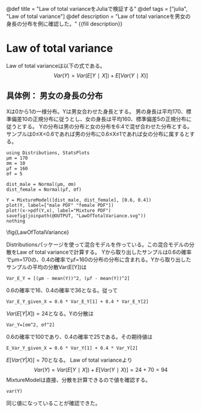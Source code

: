 @def title = "Law of total varianceをJuliaで検証する"
@def tags = ["julia", "Law of total variance"]
@def description = "Law of total varianceを男女の身長の分布を例に確認した。"
{{fill description}}
# Law of total variance
Law of total varianceは以下の式である。
$$
Var(Y)=Var(E[Y∣X])+E[Var(Y∣X)]
$$

## 具体例： 男女の身長の分布
Xは0から1の一様分布。Yは男女合わせた身長とする。
男の身長は平均170、標準偏差10の正規分布に従うとし、女の身長は平均160、標準偏差5の正規分布に従うとする。
Yの分布は男の分布と女の分布を6:4で混ぜ合わせた分布とする。サンプルは0≤X<0.6であれば男の分布に0.6≤X≤1であれば女の分布に属するとする。
```!
using Distributions, StatsPlots
μm = 170
σm = 10
μf = 160
σf = 5

dist_male = Normal(μm, σm)
dist_female = Normal(μf, σf)

Y = MixtureModel([dist_male, dist_female], [0.6, 0.4])
plot(Y, label=["male PDF" "female PDF"])
plot!(x->pdf(Y,x), label="Mixture PDF")
savefig(joinpath(@OUTPUT, "LawOfTotalVariance.svg"))
nothing
```
\fig{LawOfTotalVariance}

Distributionsパッケージを使って混合モデルを作っている。この混合モデルの分散をLaw of total varianceで計算する。
Yから取り出したサンプルは0.6の確率でμm=170の、0.4の確率でμf=160の分布の分布に含まれる。Yから取り出したサンプルの平均の分散Var(E[Y])は
```!
Var_E_Y = [(μm - mean(Y))^2, (μf - mean(Y))^2]
```
0.6の確率で16、0.4の確率で36となる。従って
```!
Var_E_Y_given_X = 0.6 * Var_E_Y[1] + 0.4 * Var_E_Y[2]
```
$Var(E[Y|X])=24$となる。Yの分散は
```!
Var_Y=[σm^2, σf^2]
```
0.6の確率で100であり、0.4の確率で25である。その期待値は
```!
E_Var_Y_given_X = 0.6 * Var_Y[1] + 0.4 * Var_Y[2]
```
$E[Var(Y|X)]=70$となる。
Law of total varianceより
$$
Var(Y)=Var(E[Y∣X])+E[Var(Y∣X)]=24+70=94
$$
MixtureModelは直接、分散を計算できるので値を確認する。
```!
var(Y)
```
同じ値になっていることが確認できた。